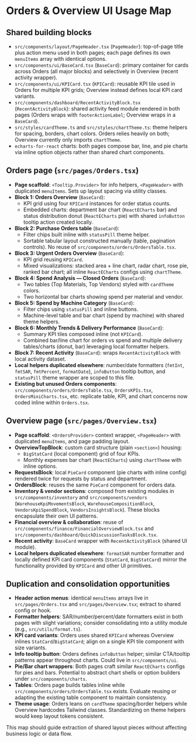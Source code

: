 # Orders & Overview UI Usage Map

## Shared building blocks
- `src/components/layout/PageHeader.tsx` (`PageHeader`): top-of-page title plus action menu used in both pages; each page defines its own `menuItems` array with identical options.
- `src/components/ui/BaseCard.tsx` (`BaseCard`): primary container for cards across Orders (all major blocks) and selectively in Overview (recent activity wrapper).
- `src/components/ui/KPICard.tsx` (`KPICard`): reusable KPI tile used in Orders for multiple KPI grids; Overview instead defines local KPI card variants.
- `src/components/dashboard/RecentActivityBlock.tsx` (`RecentActivityBlock`): shared activity feed module rendered in both pages (Orders wraps with `footerActionLabel`; Overview wraps in a `BaseCard`).
- `src/styles/cardTheme.ts` and `src/styles/chartTheme.ts`: theme helpers for spacing, borders, chart colors. Orders relies heavily on both; Overview currently only imports `chartTheme`.
- `echarts-for-react` charts: both pages compose bar, line, and pie charts via inline option objects rather than shared chart components.

## Orders page (`src/pages/Orders.tsx`)
- **Page scaffold**: `<Tooltip.Provider>` for info helpers, `<PageHeader>` with duplicated `menuItems`. Sets up layout spacing via utility classes.
- **Block 1: Orders Overview** (`BaseCard`):
  - KPI grid using four `KPICard` instances for order status counts.
  - Embedded charts: department bar chart (`ReactECharts` bar) and status distribution donut (`ReactECharts` pie) with shared `infoButton` tooltip action created locally.
- **Block 2: Purchase Orders table** (`BaseCard`):
  - Filter chips built inline with `statusPill` theme helper.
  - Sortable tabular layout constructed manually (table, pagination controls). No reuse of `src/components/orders/OrdersTable.tsx`.
- **Block 3: Urgent Orders Overview** (`BaseCard`):
  - KPI grid reusing `KPICard`.
  - Mixed visualizations: stacked area + line chart, radar chart, rose pie, ranked bar chart; all inline `ReactECharts` configs using `chartTheme`.
- **Block 4: Spend Analysis — Closed Orders** (`BaseCard`):
  - Two tables (Top Materials, Top Vendors) styled with `cardTheme` colors.
  - Two horizontal bar charts showing spend per material and vendor.
- **Block 5: Spend by Machine Category** (`BaseCard`):
  - Filter chips using `statusPill` and inline buttons.
  - Machine-level table and bar chart (spend by machine) with shared theme helpers.
- **Block 6: Monthly Trends & Delivery Performance** (`BaseCard`):
  - Summary KPI tiles composed inline (not `KPICard`).
  - Combined bar/line chart for orders vs spend and multiple delivery tables/charts (donut, bar) leveraging local formatter helpers.
- **Block 7: Recent Activity** (`BaseCard`): wraps `RecentActivityBlock` with local activity dataset.
- **Local helpers duplicated elsewhere**: number/date formatters (`fmtInt`, `fmtSAR`, `fmtPercent`, `formatDate`), `infoButton` tooltip button, and `statusPill` theme wrapper are scoped to this file.
- **Existing but unused Orders components**: `src/components/orders/OrdersTable.tsx`, `OrdersKPIs.tsx`, `OrdersMiniCharts.tsx`, etc. replicate table, KPI, and chart concerns now coded inline within `Orders.tsx`.

## Overview page (`src/pages/Overview.tsx`)
- **Page scaffold**: `<OrdersProvider>` context wrapper, `<PageHeader>` with duplicated `menuItems`, and page padding layout.
- **OverviewTopBlock**: custom card structure (plain `<section>`) housing:
  - `BigStatCard` (local component) grid of four KPIs.
  - Monthly expenses bar chart (`ReactECharts`) using `chartTheme` with inline options.
- **RequestsBlock**: local `PieCard` component (pie charts with inline config) rendered twice for requests by status and department.
- **OrdersBlock**: reuses the same `PieCard` component for orders data.
- **Inventory & vendor sections**: composed from existing modules in `src/components/inventory` and `src/components/vendors` (`WarehouseKpiMovementsBlock`, `WarehouseCompositionBlock`, `VendorsKpiSpendBlock`, `VendorsInsightsBlock`). These blocks encapsulate their own UI patterns.
- **Financial overview & collaboration**: reuse of `src/components/finance/FinancialOverviewBlock.tsx` and `src/components/dashboard/QuickDiscussionTasksBlock.tsx`.
- **Recent activity**: `BaseCard` wrapper with `RecentActivityBlock` (shared UI module).
- **Local helpers duplicated elsewhere**: `formatSAR` number formatter and locally defined KPI card components (`StatCard`, `BigStatCard`) mirror the functionality provided by `KPICard` and other UI primitives.

## Duplication and consolidation opportunities
- **Header action menus**: identical `menuItems` arrays live in `src/pages/Orders.tsx` and `src/pages/Overview.tsx`; extract to shared config or hook.
- **Formatter helpers**: SAR/number/percent/date formatters exist in both pages with slight variations; consider consolidating into a utility module (e.g., `src/utils/format.ts`).
- **KPI card variants**: Orders uses shared `KPICard` whereas Overview inlines `StatCard`/`BigStatCard`; align on a single KPI tile component with size variants.
- **Info tooltip button**: Orders defines `infoButton` helper; similar CTA/tooltip patterns appear throughout charts. Could live in `src/components/ui`.
- **Pie/Bar chart wrappers**: Both pages craft similar `ReactECharts` configs for pies and bars. Potential to abstract chart shells or option builders under `src/components/charts`.
- **Tables**: Orders page builds tables inline while `src/components/orders/OrdersTable.tsx` exists. Evaluate reusing or adapting the existing table component to maintain consistency.
- **Theme usage**: Orders leans on `cardTheme` spacing/border helpers while Overview hardcodes Tailwind classes. Standardizing on theme helpers would keep layout tokens consistent.

This map should guide extraction of shared layout pieces without affecting business logic or data flow.
